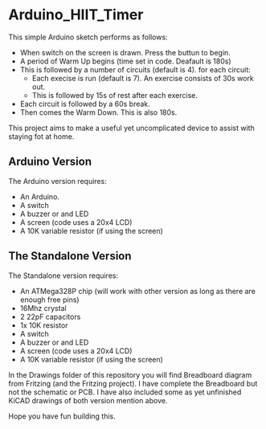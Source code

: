 # Arduino_HIIT_Timer

This simple Arduino sketch performs as follows:
* When switch on the screen is drawn. Press the buttun to begin.
* A period of Warm Up begins (time set in code. Deafault is 180s)
* This is followed by a number of circuits (default is 4). for each circuit:
  * Each execise is run (default is 7). An exercise consists of 30s work out.
  * This is followed by 15s of rest after each exercise.
* Each circuit is followed by a 60s break.
* Then comes the Warm Down. This is also 180s.

This project aims to make a useful yet uncomplicated device to assist with staying fot at home.

## Arduino Version
The Arduino version requires:
* An Arduino.
* A switch
* A buzzer or and LED
* A screen (code uses a 20x4 LCD)
* A 10K variable resistor (if using the screen)

## The Standalone Version
The Standalone version requires:
* An ATMega328P chip (will work with other version as long as there are enough free pins)
* 16Mhz crystal
* 2 22pF capacitors
* 1x 10K resistor
* A switch
* A buzzer or and LED
* A screen (code uses a 20x4 LCD)
* A 10K variable resistor (if using the screen)

In the Drawings folder of this repository you will find Breadboard diagram from Fritzing (and the Fritzing project). I have complete the Breadboard but not the schematic or PCB. I have also included some as yet unfinished KiCAD drawings of both version mention above.

Hope you have fun building this.

